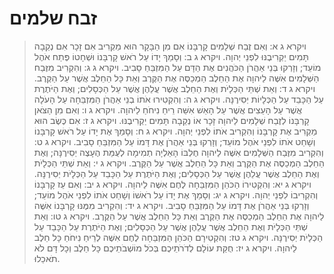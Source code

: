 # זבח שלמים

> ויקרא ג א: וְאִם זֶבַח שְׁלָמִים קָרְבָּנוֹ אִם מִן הַבָּקָר הוּא מַקְרִיב אִם זָכָר אִם נְקֵבָה תָּמִים יַקְרִיבֶנּוּ לִפְנֵי יְהוָה.
> ויקרא ג ב: וְסָמַךְ יָדוֹ עַל רֹאשׁ קָרְבָּנוֹ וּשְׁחָטוֹ פֶּתַח אֹהֶל מוֹעֵד; וְזָרְקוּ בְּנֵי אַהֲרֹן הַכֹּהֲנִים אֶת הַדָּם עַל הַמִּזְבֵּחַ סָבִיב.
> ויקרא ג ג: וְהִקְרִיב מִזֶּבַח הַשְּׁלָמִים אִשֶּׁה לַיהוָה אֶת הַחֵלֶב הַמְכַסֶּה אֶת הַקֶּרֶב וְאֵת כָּל הַחֵלֶב אֲשֶׁר עַל הַקֶּרֶב.
> ויקרא ג ד: וְאֵת שְׁתֵּי הַכְּלָיֹת וְאֶת הַחֵלֶב אֲשֶׁר עֲלֵהֶן אֲשֶׁר עַל הַכְּסָלִים; וְאֶת הַיֹּתֶרֶת עַל הַכָּבֵד עַל הַכְּלָיוֹת יְסִירֶנָּה.
> ויקרא ג ה: וְהִקְטִירוּ אֹתוֹ בְנֵי אַהֲרֹן הַמִּזְבֵּחָה עַל הָעֹלָה אֲשֶׁר עַל הָעֵצִים אֲשֶׁר עַל הָאֵשׁ אִשֵּׁה רֵיחַ נִיחֹחַ לַיהוָה.
> ויקרא ג ו: וְאִם מִן הַצֹּאן קָרְבָּנוֹ לְזֶבַח שְׁלָמִים לַיהוָה זָכָר אוֹ נְקֵבָה תָּמִים יַקְרִיבֶנּוּ.
> ויקרא ג ז: אִם כֶּשֶׂב הוּא מַקְרִיב אֶת קָרְבָּנוֹ וְהִקְרִיב אֹתוֹ לִפְנֵי יְהוָה.
> ויקרא ג ח: וְסָמַךְ אֶת יָדוֹ עַל רֹאשׁ קָרְבָּנוֹ וְשָׁחַט אֹתוֹ לִפְנֵי אֹהֶל מוֹעֵד; וְזָרְקוּ בְּנֵי אַהֲרֹן אֶת דָּמוֹ עַל הַמִּזְבֵּחַ סָבִיב.
> ויקרא ג ט: וְהִקְרִיב מִזֶּבַח הַשְּׁלָמִים אִשֶּׁה לַיהוָה חֶלְבּוֹ הָאַלְיָה תְמִימָה לְעֻמַּת הֶעָצֶה יְסִירֶנָּה; וְאֶת הַחֵלֶב הַמְכַסֶּה אֶת הַקֶּרֶב וְאֵת כָּל הַחֵלֶב אֲשֶׁר עַל הַקֶּרֶב.
> ויקרא ג י: וְאֵת שְׁתֵּי הַכְּלָיֹת וְאֶת הַחֵלֶב אֲשֶׁר עֲלֵהֶן אֲשֶׁר עַל הַכְּסָלִים; וְאֶת הַיֹּתֶרֶת עַל הַכָּבֵד עַל הַכְּלָיֹת יְסִירֶנָּה.
> ויקרא ג יא: וְהִקְטִירוֹ הַכֹּהֵן הַמִּזְבֵּחָה לֶחֶם אִשֶּׁה לַיהוָה.
> ויקרא ג יב: וְאִם עֵז קָרְבָּנוֹ וְהִקְרִיבוֹ לִפְנֵי יְהוָה.
> ויקרא ג יג: וְסָמַךְ אֶת יָדוֹ עַל רֹאשׁוֹ וְשָׁחַט אֹתוֹ לִפְנֵי אֹהֶל מוֹעֵד; וְזָרְקוּ בְּנֵי אַהֲרֹן אֶת דָּמוֹ עַל הַמִּזְבֵּחַ סָבִיב.
> ויקרא ג יד: וְהִקְרִיב מִמֶּנּוּ קָרְבָּנוֹ אִשֶּׁה לַיהוָה אֶת הַחֵלֶב הַמְכַסֶּה אֶת הַקֶּרֶב וְאֵת כָּל הַחֵלֶב אֲשֶׁר עַל הַקֶּרֶב.
> ויקרא ג טו: וְאֵת שְׁתֵּי הַכְּלָיֹת וְאֶת הַחֵלֶב אֲשֶׁר עֲלֵהֶן אֲשֶׁר עַל הַכְּסָלִים; וְאֶת הַיֹּתֶרֶת עַל הַכָּבֵד עַל הַכְּלָיֹת יְסִירֶנָּה.
> ויקרא ג טז: וְהִקְטִירָם הַכֹּהֵן הַמִּזְבֵּחָה לֶחֶם אִשֶּׁה לְרֵיחַ נִיחֹחַ כָּל חֵלֶב לַיהוָה.
> ויקרא ג יז: חֻקַּת עוֹלָם לְדֹרֹתֵיכֶם בְּכֹל מוֹשְׁבֹתֵיכֶם כָּל חֵלֶב וְכָל דָּם לֹא תֹאכֵלוּ. 
 

